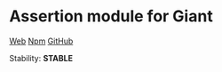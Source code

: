 Assertion module for Giant
==========================

[Web](http://giantjs.org) [Npm](https://www.npmjs.com/~giantjs) [GitHub](https://github.com/giantjs)

Stability: **STABLE**
